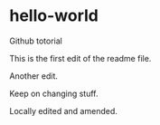 # hello-world
Github totorial

This is the first edit of the readme file.

Another edit.

Keep on changing stuff.

Locally edited and amended.

